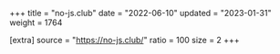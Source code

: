 +++
title = "no-js.club"
date = "2022-06-10"
updated = "2023-01-31"
weight = 1764

[extra]
source = "https://no-js.club/"
ratio = 100
size = 2
+++
